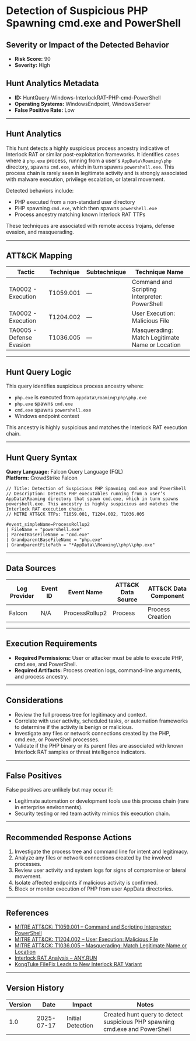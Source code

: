 # Detection of Suspicious PHP Spawning cmd.exe and PowerShell

## Severity or Impact of the Detected Behavior
- **Risk Score:** 90
- **Severity:** High

## Hunt Analytics Metadata

- **ID:** HuntQuery-Windows-InterlockRAT-PHP-cmd-PowerShell
- **Operating Systems:** WindowsEndpoint, WindowsServer
- **False Positive Rate:** Low

---

## Hunt Analytics

This hunt detects a highly suspicious process ancestry indicative of Interlock RAT or similar post-exploitation frameworks. It identifies cases where a `php.exe` process, running from a user's `AppData\Roaming\php` directory, spawns `cmd.exe`, which in turn spawns `powershell.exe`. This process chain is rarely seen in legitimate activity and is strongly associated with malware execution, privilege escalation, or lateral movement.

Detected behaviors include:

- PHP executed from a non-standard user directory
- PHP spawning `cmd.exe`, which then spawns `powershell.exe`
- Process ancestry matching known Interlock RAT TTPs

These techniques are associated with remote access trojans, defense evasion, and masquerading.

---

## ATT&CK Mapping

| Tactic                        | Technique   | Subtechnique | Technique Name                                 |
|------------------------------|-------------|--------------|-----------------------------------------------|
| TA0002 - Execution           | T1059.001   | —            | Command and Scripting Interpreter: PowerShell |
| TA0002 - Execution           | T1204.002   | —            | User Execution: Malicious File                |
| TA0005 - Defense Evasion     | T1036.005   | —            | Masquerading: Match Legitimate Name or Location |

---

## Hunt Query Logic

This query identifies suspicious process ancestry where:

- `php.exe` is executed from `appdata\roaming\php\php.exe`
- `php.exe` spawns `cmd.exe`
- `cmd.exe` spawns `powershell.exe`
- Windows endpoint context

This ancestry is highly suspicious and matches the Interlock RAT execution chain.

---

## Hunt Query Syntax

**Query Language:** Falcon Query Language (FQL)  
**Platform:** CrowdStrike Falcon

```fql
// Title: Detection of Suspicious PHP Spawning cmd.exe and PowerShell
// Description: Detects PHP executables running from a user’s AppData\Roaming directory that spawn cmd.exe, which in turn spawns powershell.exe. This ancestry is highly suspicious and matches the Interlock RAT execution chain.
// MITRE ATT&CK TTPs: T1059.001, T1204.002, T1036.005

#event_simpleName=ProcessRollup2 
| FileName = "powershell.exe" 
| ParentBaseFileName = "cmd.exe" 
| GrandparentBaseFileName = "php.exe" 
| GrandparentFilePath = "*AppData\\Roaming\\php\\php.exe" 
```

---

## Data Sources

| Log Provider | Event ID | Event Name       | ATT&CK Data Source  | ATT&CK Data Component  |
|--------------|----------|------------------|---------------------|------------------------|
| Falcon       | N/A      | ProcessRollup2   | Process             | Process Creation       |

---

## Execution Requirements

- **Required Permissions:** User or attacker must be able to execute PHP, cmd.exe, and PowerShell.
- **Required Artifacts:** Process creation logs, command-line arguments, and process ancestry.

---

## Considerations

- Review the full process tree for legitimacy and context.
- Correlate with user activity, scheduled tasks, or automation frameworks to determine if the activity is benign or malicious.
- Investigate any files or network connections created by the PHP, cmd.exe, or PowerShell processes.
- Validate if the PHP binary or its parent files are associated with known Interlock RAT samples or threat intelligence indicators.

---

## False Positives

False positives are unlikely but may occur if:

- Legitimate automation or development tools use this process chain (rare in enterprise environments).
- Security testing or red team activity mimics this execution chain.

---

## Recommended Response Actions

1. Investigate the process tree and command line for intent and legitimacy.
2. Analyze any files or network connections created by the involved processes.
3. Review user activity and system logs for signs of compromise or lateral movement.
4. Isolate affected endpoints if malicious activity is confirmed.
5. Block or monitor execution of PHP from user AppData directories.

---

## References

- [MITRE ATT&CK: T1059.001 – Command and Scripting Interpreter: PowerShell](https://attack.mitre.org/techniques/T1059/001/)
- [MITRE ATT&CK: T1204.002 – User Execution: Malicious File](https://attack.mitre.org/techniques/T1204/002/)
- [MITRE ATT&CK: T1036.005 – Masquerading: Match Legitimate Name or Location](https://attack.mitre.org/techniques/T1036/005/)
- [Interlock RAT Analysis – ANY.RUN](https://any.run/malware-trends/interlock)
- [KongTuke FileFix Leads to New Interlock RAT Variant](https://thedfirreport.com/2025/07/14/kongtuke-filefix-leads-to-new-interlock-rat-variant/)

---

## Version History

| Version | Date       | Impact            | Notes                                                                                      |
|---------|------------|-------------------|--------------------------------------------------------------------------------------------|
| 1.0     | 2025-07-17 | Initial Detection | Created hunt query to detect suspicious PHP spawning cmd.exe and PowerShell                 |
